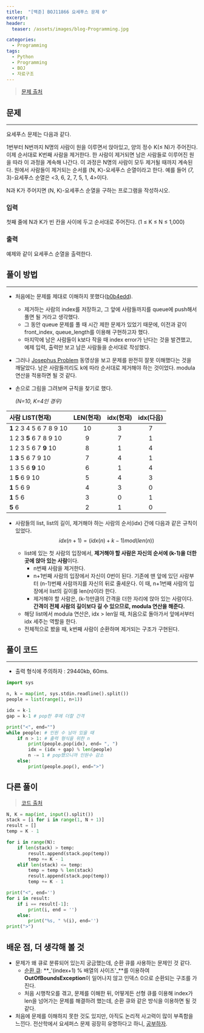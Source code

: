 ```yaml
---
title:  "[백준] BOJ11866 요세푸스 문제 0"
excerpt:
header:
  teaser: /assets/images/blog-Programming.jpg

categories:
  - Programming
tags:
  - Python
  - Programming
  - BOJ
  - 자료구조
---
```




> [문제 출처](https://www.acmicpc.net/problem/11866)



## 문제

---

요세푸스 문제는 다음과 같다.

1번부터 N번까지 N명의 사람이 원을 이루면서 앉아있고, 양의 정수 K(≤ N)가 주어진다. 이제 순서대로 K번째 사람을 제거한다. 한 사람이 제거되면 남은 사람들로 이루어진 원을 따라 이 과정을 계속해 나간다. 이 과정은 N명의 사람이 모두 제거될 때까지 계속된다. 원에서 사람들이 제거되는 순서를 (N, K)-요세푸스 순열이라고 한다. 예를 들어 (7, 3)-요세푸스 순열은 <3, 6, 2, 7, 5, 1, 4>이다.

N과 K가 주어지면 (N, K)-요세푸스 순열을 구하는 프로그램을 작성하시오.



### 입력

첫째 줄에 N과 K가 빈 칸을 사이에 두고 순서대로 주어진다. (1 ≤ K ≤ N ≤ 1,000)



### 출력

예제와 같이 요세푸스 순열을 출력한다.





## 풀이 방법

---

* 처음에는 문제를 제대로 이해하지 못했다([b0b4edd](https://github.com/sirzzang/Baekjoon_problems/commit/b0b4eddca9f7f70a4c92eaded93c9ed09a5c301e)).
  * 제거하는 사람의 index를 저장하고, 그 앞에 사람들까지를 queue에 push해서 풀면 될 거라고 생각했다.
  * 그 동안 queue 문제를 풀 때 시간 제한 문제가 있었기 때문에, 이전과 같이 front_index, queue_length를 이용해 구현하고자 했다.
  * 마지막에 남은 사람들이 k보다 작을 때 index error가 난다는 것을 발견했고, 예제 입력, 출력만 보고 남은 사람들을 순서대로 작성했다.

* 그러나 [Josephus Problem](https://www.youtube.com/watch?v=uCsD3ZGzMgE) 동영상을 보고 문제를 완전히 잘못 이해했다는 것을 깨달았다. 남은 사람들끼리도  k에 따라 순서대로 제거해야 하는 것이었다. modula 연산을 적용하면 될 것 같다.

* 손으로 그림을 그려보며 규칙을 찾기로 했다.

  

  *(N=10, K=4인 경우)*

| 사람 LIST(현재)                | LEN(현재) | idx(현재) | idx(다음) |
| :----------------------------- | :-------: | :-------: | :-------: |
| **1** 2 3 4 5 6 7 8 9 10       |    10     |     3     |     7     |
| 1 2 3    **5** 6 7 8 9 10      |     9     |     7     |     1     |
| 1 2 3    5 6 7    **9** 10     |     8     |     1     |     4     |
| 1    **3**     5 6 7   9 10    |     7     |     4     |     1     |
| 1    3     5 6      **9** 10   |     6     |     1     |     4     |
| 1           **5** 6      9  10 |     5     |     4     |     3     |
| **1**           5 6      9     |     4     |     3     |     0     |
| **1**           5 6            |     3     |     0     |     1     |
| **5** 6                        |     2     |     1     |     0     |

- 사람들의 list, list의 길이, 제거해야 하는 사람의 순서(idx) 간에 다음과 같은 규칙이 있었다.
  $$
  idx(n+1) = (idx(n) + k-1)mod(len(n))
  $$

  - list에 있는 첫 사람의 입장에서, **제거해야 할 사람은 자신의 순서에 (k-1)을 더한 곳에 앉아 있는 사람**이다. 
    - n번째 사람을 제거한다.
    - n+1번째 사람의 입장에서 자신이 0번이 된다. 기존에 맨 앞에 있던 사람부터 (n-1)번째 사람까지를 자신의 뒤로 줄세운다. 이 때, n+1번째 사람의 입장에서 list의 길이를 len(n)이라 한다.
    - 제거해야 할 사람은, (k-1)만큼의 간격을 더한 자리에 앉아 있는 사람이다. **간격이 전체 사람의 길이보다 길 수 있으므로, modula 연산을 해준다.**
  - 해당 list에서 modula 연산은, idx > len일 때, 처음으로 돌아가서 앞에서부터 idx 세주는 역할을 한다. 
  - 전체적으로 봤을 때, k번째 사람이 순환하며 제거되는 구조가 구현된다.





## 풀이 코드

---



* 출력 형식에 주의하자 :  29440kb, 60ms.

```python
import sys

n, k = map(int, sys.stdin.readline().split())
people = list(range(1, n+1))

idx = k-1
gap = k-1 # pop한 후에 더할 간격

print("<", end="")
while people: # 인원 수 남아 있을 때
    if n > 1: # 출력 형식을 위한 n
        print(people.pop(idx), end= ", ")
        idx = (idx + gap) % len(people)
        n -= 1 # pop했으니까 인원수 감소
    else:
        print(people.pop(), end=">")
```





## 다른 풀이

> [코드 출처](https://claude-u.tistory.com/197)

```python
N, K = map(int, input().split())
stack = [i for i in range(1, N + 1)]
result = []
temp = K - 1

for i in range(N):
    if len(stack) > temp:
        result.append(stack.pop(temp))
        temp += K - 1
    elif len(stack) <= temp:
        temp = temp % len(stack)
        result.append(stack.pop(temp))
        temp += K - 1

print("<", end='')
for i in result:
    if i == result[-1]:
        print(i, end = '')
    else:
        print("%s, " %(i), end='')
print(">")
```



## 배운 점, 더 생각해 볼 것

* 문제가 왜 큐로 분류되어 있는지 궁금했는데, 순환 큐를 사용하는 문제인 것 같다.
  * [순환 큐](https://mailmail.tistory.com/41): **_'(index+1) % 배열의 사이즈'\_**를 이용하여 **OutOfBoundsException**이 일어나지 않고 인덱스 0으로 순환되는 구조를 가진다.
  * 처음 시행착오를 겪고, 문제를 이해한 뒤, 어떻게든 선형 큐를 이용해 index가 len을 넘어가는 문제를 해결하려 했는데, 순환 큐와 같은 방식을 이용하면 될 것 같다.
* 처음에 문제를 이해하지 못한 것도 있지만, 아직도 논리적 사고력이 많이 부족함을 느낀다. 전산학에서 요세퍼스 문제 굉장히 유명하다고 하니, [공부하자](https://en.wikipedia.org/wiki/Josephus_problem).


